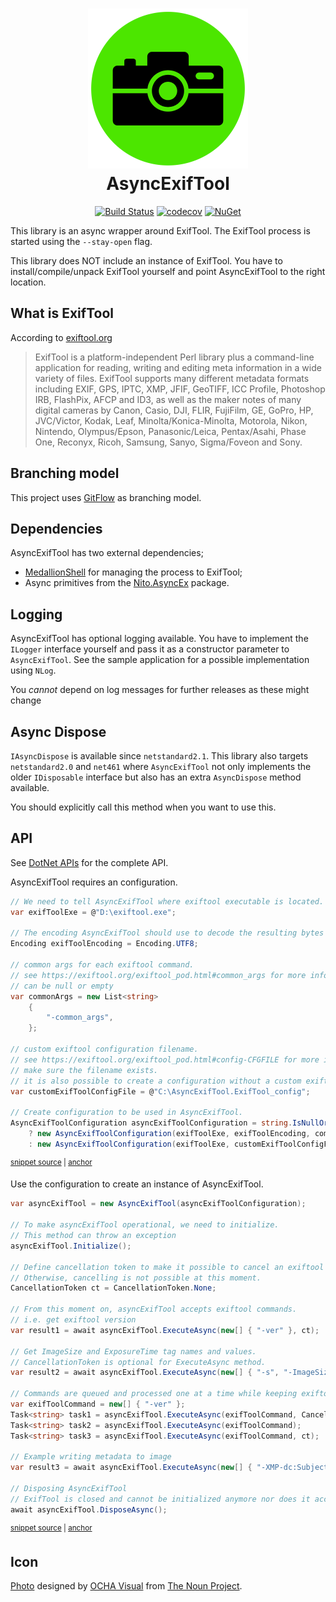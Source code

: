 <h1 align="center">
<img src="https://raw.githubusercontent.com/coenm/AsyncExifTool/develop/icon/AsyncExifTool.512.png" alt="AsyncExifTool" width="256"/>
<br/>
AsyncExifTool
</h1>

<div align="center">

[![Build Status](https://dev.azure.com/cmunckhof/Imaging/_apis/build/status/AsyncExifTool?branchName=develop)](https://dev.azure.com/cmunckhof/Imaging/_build/latest?definitionId=6&branchName=develop) [![codecov](https://codecov.io/gh/coenm/AsyncExifTool/branch/develop/graph/badge.svg)](https://codecov.io/gh/coenm/AsyncExifTool) [![NuGet](https://img.shields.io/nuget/v/CoenM.AsyncExifTool.svg)](https://www.nuget.org/packages/CoenM.AsyncExifTool/)

</div>

This library is an async wrapper around ExifTool. The ExifTool process is started using the `--stay-open` flag.

This library does NOT include an instance of ExifTool. You have to install/compile/unpack ExifTool yourself and point AsyncExifTool to the right location.

## What is ExifTool

According to [exiftool.org](https://exiftool.org/)

> ExifTool is a platform-independent Perl library plus a command-line application for reading, writing and editing meta information in a wide variety of files. ExifTool supports many different metadata formats including EXIF, GPS, IPTC, XMP, JFIF, GeoTIFF, ICC Profile, Photoshop IRB, FlashPix, AFCP and ID3, as well as the maker notes of many digital cameras by Canon, Casio, DJI, FLIR, FujiFilm, GE, GoPro, HP, JVC/Victor, Kodak, Leaf, Minolta/Konica-Minolta, Motorola, Nikon, Nintendo, Olympus/Epson, Panasonic/Leica, Pentax/Asahi, Phase One, Reconyx, Ricoh, Samsung, Sanyo, Sigma/Foveon and Sony.

## Branching model

This project uses [GitFlow](http://nvie.com/posts/a-successful-git-branching-model/) as branching model.

## Dependencies

AsyncExifTool has two external dependencies;

- [MedallionShell](https://www.nuget.org/packages/MedallionShell/) for managing the process to ExifTool;
- Async primitives from the [Nito.AsyncEx](https://www.nuget.org/packages/Nito.AsyncEx/) package.

## Logging

AsyncExifTool has optional logging available. You have to implement the `ILogger` interface yourself and pass it as a constructor parameter to `AsyncExifTool`. See the sample application for a possible implementation using `NLog`.

You *cannot* depend on log messages for further releases as these might change 

## Async Dispose

`IAsyncDispose` is available since `netstandard2.1`. This library also targets `netstandard2.0` and `net461` where `AsyncExifTool` not only implements the older `IDisposable` interface but also has an  extra `AsyncDispose` method available.

You should explicitly call this method when you want to use this.

## API

See [DotNet APIs](http://dotnetapis.com/pkg/CoenM.AsyncExifTool) for the complete API.

AsyncExifTool requires an configuration.

<!-- snippet: ExifToolConfiguration -->
<a id='snippet-exiftoolconfiguration'></a>
```cs
// We need to tell AsyncExifTool where exiftool executable is located.
var exifToolExe = @"D:\exiftool.exe";

// The encoding AsyncExifTool should use to decode the resulting bytes
Encoding exifToolEncoding = Encoding.UTF8;

// common args for each exiftool command.
// see https://exiftool.org/exiftool_pod.html#common_args for more information.
// can be null or empty
var commonArgs = new List<string>
    {
        "-common_args",
    };

// custom exiftool configuration filename.
// see https://exiftool.org/exiftool_pod.html#config-CFGFILE for more information.
// make sure the filename exists.
// it is also possible to create a configuration without a custom exiftool config.
var customExifToolConfigFile = @"C:\AsyncExifTool.ExifTool_config";

// Create configuration to be used in AsyncExifTool.
AsyncExifToolConfiguration asyncExifToolConfiguration = string.IsNullOrWhiteSpace(customExifToolConfigFile)
    ? new AsyncExifToolConfiguration(exifToolExe, exifToolEncoding, commonArgs)
    : new AsyncExifToolConfiguration(exifToolExe, customExifToolConfigFile, exifToolEncoding, commonArgs);
```
<sup><a href='/tests/Samples/Program.cs#L22-L48' title='File snippet `exiftoolconfiguration` was extracted from'>snippet source</a> | <a href='#snippet-exiftoolconfiguration' title='Navigate to start of snippet `exiftoolconfiguration`'>anchor</a></sup>
<!-- endSnippet -->

Use the configuration to create an instance of AsyncExifTool.

<!-- snippet: ExifToolExampleUsage -->
<a id='snippet-exiftoolexampleusage'></a>
```cs
var asyncExifTool = new AsyncExifTool(asyncExifToolConfiguration);

// To make asyncExifTool operational, we need to initialize.
// This method can throw an exception
asyncExifTool.Initialize();

// Define cancellation token to make it possible to cancel an exiftool request if it is not already passed to exiftool.
// Otherwise, cancelling is not possible at this moment.
CancellationToken ct = CancellationToken.None;

// From this moment on, asyncExifTool accepts exiftool commands.
// i.e. get exiftool version
var result1 = await asyncExifTool.ExecuteAsync(new[] { "-ver" }, ct);

// Get ImageSize and ExposureTime tag names and values.
// CancellationToken is optional for ExecuteAsync method.
var result2 = await asyncExifTool.ExecuteAsync(new[] { "-s", "-ImageSize", "-ExposureTime", @"D:\image1.jpg" });

// Commands are queued and processed one at a time while keeping exiftool 'open'.
var exifToolCommand = new[] { "-ver" };
Task<string> task1 = asyncExifTool.ExecuteAsync(exifToolCommand, CancellationToken.None);
Task<string> task2 = asyncExifTool.ExecuteAsync(exifToolCommand);
Task<string> task3 = asyncExifTool.ExecuteAsync(exifToolCommand, ct);

// Example writing metadata to image
var result3 = await asyncExifTool.ExecuteAsync(new[] { "-XMP-dc:Subject+=Summer", @"D:\image1.jpg" }, ct);

// Disposing AsyncExifTool
// ExifTool is closed and cannot be initialized anymore nor does it accept any requests.
await asyncExifTool.DisposeAsync();
```
<sup><a href='/tests/Samples/Program.cs#L153-L186' title='File snippet `exiftoolexampleusage` was extracted from'>snippet source</a> | <a href='#snippet-exiftoolexampleusage' title='Navigate to start of snippet `exiftoolexampleusage`'>anchor</a></sup>
<!-- endSnippet -->

## Icon

[Photo](https://thenounproject.com/term/photo/2013925) designed by [OCHA Visual](https://thenounproject.com/ochavisual) from [The Noun Project](https://thenounproject.com).

